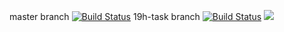master branch [![Build Status](https://travis-ci.org/sanjcho/Flashcards.svg?branch=master)](https://travis-ci.org/sanjcho/Flashcards)
19h-task branch [![Build Status](https://travis-ci.org/sanjcho/Flashcards.svg?branch=19th-task)](https://travis-ci.org/sanjcho/Flashcards)
<a href="https://codeclimate.com/github/sanjcho/Flashcards"><img src="https://codeclimate.com/github/sanjcho/Flashcards/badges/gpa.svg" /></a>